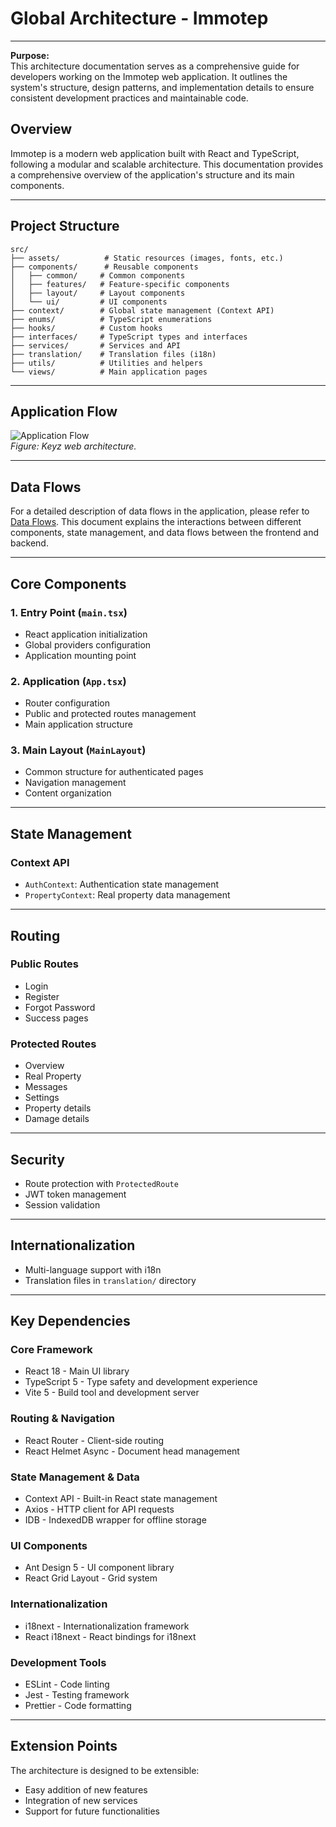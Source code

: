 # Global Architecture - Immotep

---

**Purpose:**  
This architecture documentation serves as a comprehensive guide for developers working on the Immotep web application. It outlines the system's structure, design patterns, and implementation details to ensure consistent development practices and maintainable code.

## Overview

Immotep is a modern web application built with React and TypeScript, following a modular and scalable architecture. This documentation provides a comprehensive overview of the application's structure and its main components.

---

## Project Structure

```
src/
├── assets/          # Static resources (images, fonts, etc.)
├── components/      # Reusable components
│   ├── common/     # Common components
│   ├── features/   # Feature-specific components
│   ├── layout/     # Layout components
│   └── ui/         # UI components
├── context/        # Global state management (Context API)
├── enums/          # TypeScript enumerations
├── hooks/          # Custom hooks
├── interfaces/     # TypeScript types and interfaces
├── services/       # Services and API
├── translation/    # Translation files (i18n)
├── utils/          # Utilities and helpers
└── views/          # Main application pages
```

---

## Application Flow

![Application Flow](../Resources/Diagrams/Architecture/Web-architecture.jpg)  
*Figure: Keyz web architecture.*

---

## Data Flows

For a detailed description of data flows in the application, please refer to [Data Flows](./data-flows/data-flows.md). This document explains the interactions between different components, state management, and data flows between the frontend and backend.

---

## Core Components

### 1. Entry Point (`main.tsx`)
- React application initialization
- Global providers configuration
- Application mounting point

### 2. Application (`App.tsx`)
- Router configuration
- Public and protected routes management
- Main application structure

### 3. Main Layout (`MainLayout`)
- Common structure for authenticated pages
- Navigation management
- Content organization

---

## State Management

### Context API
- `AuthContext`: Authentication state management
- `PropertyContext`: Real property data management

---

## Routing

### Public Routes
- Login
- Register
- Forgot Password
- Success pages

### Protected Routes
- Overview
- Real Property
- Messages
- Settings
- Property details
- Damage details

---

## Security

- Route protection with `ProtectedRoute`
- JWT token management
- Session validation

---

## Internationalization

- Multi-language support with i18n
- Translation files in `translation/` directory

---

## Key Dependencies

### Core Framework
- React 18 - Main UI library
- TypeScript 5 - Type safety and development experience
- Vite 5 - Build tool and development server

### Routing & Navigation
- React Router - Client-side routing
- React Helmet Async - Document head management

### State Management & Data
- Context API - Built-in React state management
- Axios - HTTP client for API requests
- IDB - IndexedDB wrapper for offline storage

### UI Components
- Ant Design 5 - UI component library
- React Grid Layout - Grid system

### Internationalization
- i18next - Internationalization framework
- React i18next - React bindings for i18next

### Development Tools
- ESLint - Code linting
- Jest - Testing framework
- Prettier - Code formatting

---

## Extension Points

The architecture is designed to be extensible:
- Easy addition of new features
- Integration of new services
- Support for future functionalities

